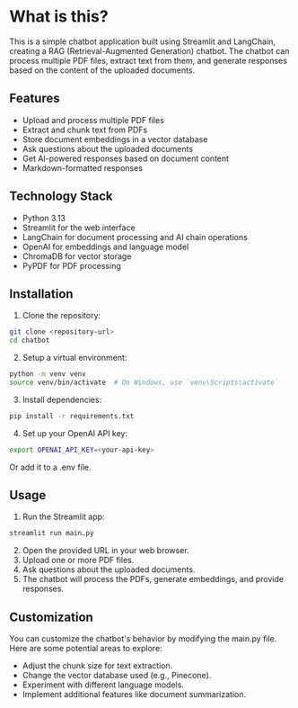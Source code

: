 # What is this?

This is a simple chatbot application built using Streamlit and LangChain, creating a RAG (Retrieval-Augmented Generation) chatbot. The chatbot can process multiple PDF files, extract text from them, and generate responses based on the content of the uploaded documents.

## Features

- Upload and process multiple PDF files
- Extract and chunk text from PDFs
- Store document embeddings in a vector database
- Ask questions about the uploaded documents
- Get AI-powered responses based on document content
- Markdown-formatted responses

## Technology Stack

- Python 3.13
- Streamlit for the web interface
- LangChain for document processing and AI chain operations
- OpenAI for embeddings and language model
- ChromaDB for vector storage
- PyPDF for PDF processing

## Installation

1. Clone the repository:

```bash
git clone <repository-url>
cd chatbot
```

2. Setup a virtual environment:

```bash
python -m venv venv
source venv/bin/activate  # On Windows, use `venv\Scripts\activate`
```

3. Install dependencies:

```bash
pip install -r requirements.txt
```

4. Set up your OpenAI API key:

```bash
export OPENAI_API_KEY=<your-api-key>
```

Or add it to a .env file.

## Usage

1. Run the Streamlit app:

```bash
streamlit run main.py
```

2. Open the provided URL in your web browser.
3. Upload one or more PDF files.
4. Ask questions about the uploaded documents.
5. The chatbot will process the PDFs, generate embeddings, and provide responses.

## Customization

You can customize the chatbot's behavior by modifying the main.py file. Here are some potential areas to explore:

- Adjust the chunk size for text extraction.
- Change the vector database used (e.g., Pinecone).
- Experiment with different language models.
- Implement additional features like document summarization.

